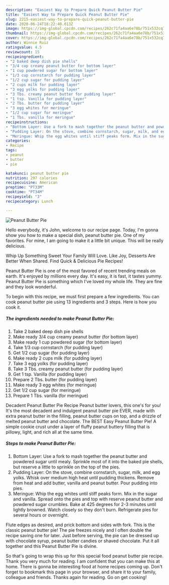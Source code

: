 ```yaml
---
description: "Easiest Way to Prepare Quick Peanut Butter Pie"
title: "Easiest Way to Prepare Quick Peanut Butter Pie"
slug: 2215-easiest-way-to-prepare-quick-peanut-butter-pie
date: 2020-06-24T18:22:40.013Z
image: https://img-global.cpcdn.com/recipes/262c71fa4aa6e78b/751x532cq70/peanut-butter-pie-recipe-main-photo.jpg
thumbnail: https://img-global.cpcdn.com/recipes/262c71fa4aa6e78b/751x532cq70/peanut-butter-pie-recipe-main-photo.jpg
cover: https://img-global.cpcdn.com/recipes/262c71fa4aa6e78b/751x532cq70/peanut-butter-pie-recipe-main-photo.jpg
author: Winnie Ruiz
ratingvalue: 4.5
reviewcount: 15
recipeingredient:
- "2 baked deep dish pie shells"
- "3/4 cup creamy peanut butter for bottom layer"
- "1 cup powdered sugar for bottom layer"
- "1/3 cup cornstarch for pudding layer"
- "1/2 cup sugar for pudding layer"
- "2 cups milk for pudding layer"
- "3 egg yolks for pudding layer"
- "3 Tbs. creamy peanut butter for pudding layer"
- "1 tsp. Vanilla for pudding layer"
- "2 Tbs. butter for pudding layer"
- "3 egg whites for meringue"
- "1/2 cup sugar for meringue"
- "1 Tbs. vanilla for meringue"
recipeinstructions:
- "Bottom Layer: Use a fork to mash together the peanut butter and powdered sugar until mealy. Sprinkle most of it into the baked pie shells, but reserve a little to sprinkle on the top of the pies."
- "Pudding Layer: On the stove, combine cornstarch, sugar, milk, and egg yolks. Whisk over medium high heat until pudding thickens. Remove from heat and add butter, vanilla and peanut butter. Pour pudding into pies."
- "Meringue: Whip the egg whites until stiff peaks form. Mix in the sugar and vanilla. Spread onto the pies and top with reserve peanut butter and powdered sugar crumbles. Bake at 425 degrees for 2-3 minutes until lightly browned. Watch closely so they don&#39;t burn. Refrigerate pies for several hours or overnight."
categories:
- Recipe
tags:
- peanut
- butter
- pie

katakunci: peanut butter pie 
nutrition: 297 calories
recipecuisine: American
preptime: "PT33M"
cooktime: "PT34M"
recipeyield: "3"
recipecategory: Lunch

---
```



![Peanut Butter Pie](https://img-global.cpcdn.com/recipes/262c71fa4aa6e78b/751x532cq70/peanut-butter-pie-recipe-main-photo.jpg)

Hello everybody, it's John, welcome to our recipe page. Today, I'm gonna show you how to make a special dish, peanut butter pie. One of my favorites. For mine, I am going to make it a little bit unique. This will be really delicious.

Whip Up Something Sweet Your Family Will Love. Like Joy, Desserts Are Better When Shared. Find Quick &amp; Delicious Pie Recipes!

Peanut Butter Pie is one of the most favored of recent trending meals on earth. It's enjoyed by millions every day. It's easy, it is fast, it tastes yummy. Peanut Butter Pie is something which I've loved my whole life. They are fine and they look wonderful.


To begin with this recipe, we must first prepare a few ingredients. You can cook peanut butter pie using 13 ingredients and 3 steps. Here is how you cook it.

<!--inarticleads1-->

##### The ingredients needed to make Peanut Butter Pie:

1. Take 2 baked deep dish pie shells
1. Make ready 3/4 cup creamy peanut butter (for bottom layer)
1. Make ready 1 cup powdered sugar (for bottom layer)
1. Take 1/3 cup cornstarch (for pudding layer)
1. Get 1/2 cup sugar (for pudding layer)
1. Make ready 2 cups milk (for pudding layer)
1. Take 3 egg yolks (for pudding layer)
1. Take 3 Tbs. creamy peanut butter (for pudding layer)
1. Get 1 tsp. Vanilla (for pudding layer)
1. Prepare 2 Tbs. butter (for pudding layer)
1. Make ready 3 egg whites (for meringue)
1. Get 1/2 cup sugar (for meringue)
1. Prepare 1 Tbs. vanilla (for meringue)


Decadent Peanut Butter Pie Recipe Peanut butter lovers, this one&#39;s for you! It&#39;s the most decadent and indulgent peanut butter pie EVER, made with extra peanut butter in the filling, peanut butter cups on top, and a drizzle of melted peanut butter and chocolate. The BEST Easy Peanut Butter Pie! A simple cookie crust under a layer of fluffy peanut buttery filling that is pillowy, light, and rich all at the same time. 

<!--inarticleads2-->

##### Steps to make Peanut Butter Pie:

1. Bottom Layer: Use a fork to mash together the peanut butter and powdered sugar until mealy. Sprinkle most of it into the baked pie shells, but reserve a little to sprinkle on the top of the pies.
1. Pudding Layer: On the stove, combine cornstarch, sugar, milk, and egg yolks. Whisk over medium high heat until pudding thickens. Remove from heat and add butter, vanilla and peanut butter. Pour pudding into pies.
1. Meringue: Whip the egg whites until stiff peaks form. Mix in the sugar and vanilla. Spread onto the pies and top with reserve peanut butter and powdered sugar crumbles. Bake at 425 degrees for 2-3 minutes until lightly browned. Watch closely so they don&#39;t burn. Refrigerate pies for several hours or overnight.


Flute edges as desired, and prick bottom and sides with fork. This is the classic peanut butter pie! The pie freezes nicely and I often double the recipe saving one for later. Just before serving, the pie can be dressed up with chocolate syrup, peanut butter candies or shaved chocolate. Put it all together and this Peanut Butter Pie is divine. 

So that's going to wrap this up for this special food peanut butter pie recipe. Thank you very much for reading. I am confident that you can make this at home. There is gonna be interesting food at home recipes coming up. Don't forget to bookmark this page in your browser, and share it to your family, colleague and friends. Thanks again for reading. Go on get cooking!
